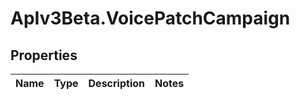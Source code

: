 # ApIv3Beta.VoicePatchCampaign

## Properties

Name | Type | Description | Notes
------------ | ------------- | ------------- | -------------


